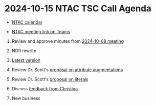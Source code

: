 # 2024-10-15 NTAC TSC Call Agenda

- [NTAC calendar](https://lists.oasis-open-projects.org/g/niemopen-ntactsc/calendar)

- [NTAC meeting link on Teams](https://dod.teams.microsoft.us/l/meetup-join/19%3adod%3ameeting_027b8f8cd305438fbb0a76a1e7896d97%40thread.v2/0?context=%7b%22Tid%22%3a%22102d0191-eeae-4761-b1cb-1a83e86ef445%22%2c%22Oid%22%3a%2270ae69c4-ba53-4071-b60d-68a8b321854e%22%7d)

1. Review and approve minutes from [2024-10-08 meeting](2024-10-08-minutes.md)
2. NDR rewrite
  1. [Latest version](https://github.com/niemopen/niem-naming-design-rules/blob/dev/ndr6src.md)
  2. Review Dr. Scott's [proposal on attribute augmentations](https://lists.oasis-open-projects.org/g/niemopen-ntactsc/attachment/725/1/AttributeAugmentation-241003.pdf)
  3. Review Dr. Scott's [proposal on literals](https://lists.oasis-open-projects.org/g/niemopen-ntactsc/attachment/732/0/Literals-241009.pdf)
  4. Discuss [feedback from Christina](https://github.com/niemopen/niem-naming-design-rules/blob/dev/ndr-feedback.md)
  
3. New business
